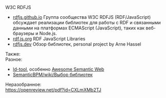 W3C RDFJS  
- [rdfjs.github.io](https://github.com/rdfjs/rdfjs.github.io) Группа сообщества W3C RDFJS (RDF/JavaScript) обсуждает реализации библиотек для работы с RDF и связанными данными на платформах ECMAScript (JavaScript), таких как веб-браузеры и Node.js. 
- [rdf.js.org](https://rdf.js.org/) RDF JavaScript Libraries
- [rdfjs.dev](https://rdfjs.dev/) Обзор библиотек, personal project by Arne Hassel

Также:  
Разное:  
- [ld-tool](https://github.com/bpmbpm/doc/tree/main/LD#ld-tool), особенно [Awesome Semantic Web](https://github.com/semantalytics/awesome-semantic-web)
- [SemanticBPM/wiki/Выбор библиотек](https://github.com/bpmbpm/SemanticBPM/wiki/%D0%92%D1%8B%D0%B1%D0%BE%D1%80-%D0%B1%D0%B8%D0%B1%D0%BB%D0%B8%D0%BE%D1%82%D0%B5%D0%BA)

Неразобранное:  
https://openreview.net/pdf?id=CXLmXMb2TJ
